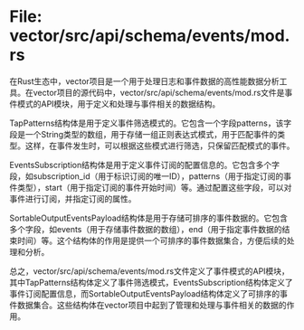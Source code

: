 # File: vector/src/api/schema/events/mod.rs

在Rust生态中，vector项目是一个用于处理日志和事件数据的高性能数据分析工具。在vector项目的源代码中，vector/src/api/schema/events/mod.rs文件是事件模式的API模块，用于定义和处理与事件相关的数据结构。

TapPatterns结构体是用于定义事件筛选模式的。它包含一个字段patterns，该字段是一个String类型的数组，用于存储一组正则表达式模式，用于匹配事件的类型。这样，在事件发生时，可以根据这些模式进行筛选，只保留匹配模式的事件。

EventsSubscription结构体是用于定义事件订阅的配置信息的。它包含多个字段，如subscription_id（用于标识订阅的唯一ID），patterns（用于指定订阅的事件类型），start（用于指定订阅的事件开始时间）等。通过配置这些字段，可以对事件进行订阅，并指定订阅的属性。

SortableOutputEventsPayload结构体是用于存储可排序的事件数据的。它包含多个字段，如events（用于存储事件数据的数组），end（用于指定事件数据的结束时间）等。这个结构体的作用是提供一个可排序的事件数据集合，方便后续的处理和分析。

总之，vector/src/api/schema/events/mod.rs文件定义了事件模式的API模块，其中TapPatterns结构体定义了事件筛选模式，EventsSubscription结构体定义了事件订阅配置信息，而SortableOutputEventsPayload结构体定义了可排序的事件数据集合。这些结构体在vector项目中起到了管理和处理与事件相关的数据的作用。

